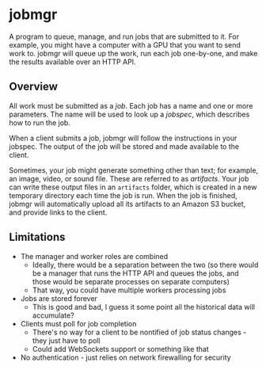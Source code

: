 # jobmgr
A program to queue, manage, and run jobs that are submitted to it. For example, you might have a computer with a GPU that you want to send work to. jobmgr will queue up the work, run each job one-by-one, and make the results available over an HTTP API.

## Overview
All work must be submitted as a *job*. Each job has a name and one or more parameters. The name will be used to look up a *jobspec*, which describes how to run the job.

When a client submits a job, jobmgr will follow the instructions in your jobspec. The output of the job will be stored and made available to the client.

Sometimes, your job might generate something other than text; for example, an image, video, or sound file. These are referred to as *artifacts*. Your job can write these output files in an `artifacts` folder, which is created in a new temporary directory each time the job is run. When the job is finished, jobmgr will automatically upload all its artifacts to an Amazon S3 bucket, and provide links to the client.

## Limitations
* The manager and worker roles are combined
	* Ideally, there would be a separation between the two (so there would be a manager that runs the HTTP API and queues the jobs, and those would be separate processes on separate computers)
	* That way, you could have multiple workers processing jobs
* Jobs are stored forever
	* This is good and bad, I guess it some point all the historical data will accumulate?
* Clients must poll for job completion
	* There's no way for a client to be nontified of job status changes - they just have to poll
	* Could add WebSockets support or something like that
* No authentication - just relies on network firewalling for security
